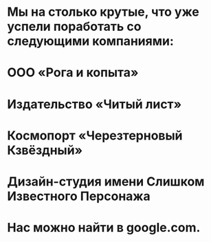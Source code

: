 # Мы на столько крутые, что уже успели поработать со следующими компаниями:

# ООО «Рога и копыта»
# Издательство «Читый лист»
# Космопорт «Черезтерновый Кзвёздный»
# Дизайн-студия имени Слишком Известного Персонажа
# Нас можно найти в google.com.